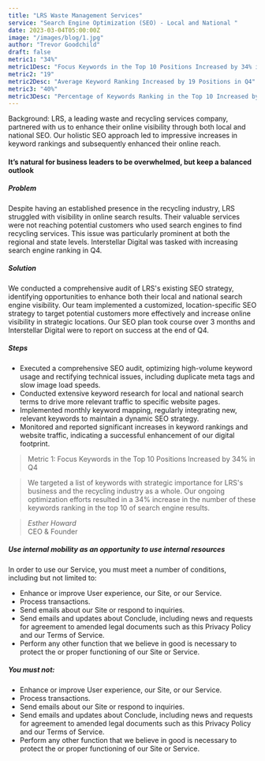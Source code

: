 ```yaml
---
title: "LRS Waste Management Services"
service: "Search Engine Optimization (SEO) - Local and National "
date: 2023-03-04T05:00:00Z
image: "/images/blog/1.jpg"
author: "Trevor Goodchild"
draft: false
metric1: "34%"
metric1Desc: "Focus Keywords in the Top 10 Positions Increased by 34% in Q4" 
metric2: "19"
metric2Desc: "Average Keyword Ranking Increased by 19 Positions in Q4" 
metric3: "40%"
metric3Desc: "Percentage of Keywords Ranking in the Top 10 Increased by 40% in Q4" 
---
```

Background: 
LRS, a leading waste and recycling services company, partnered with us to enhance their online visibility through both local and national SEO. Our holistic SEO approach led to impressive increases in keyword rankings and subsequently enhanced their online reach. 


#### It’s natural for business leaders to be overwhelmed, but keep a balanced outlook

##### Problem

Despite having an established presence in the recycling industry, LRS struggled with visibility in online search results. Their valuable services were not reaching potential customers who used search engines to find recycling services. This issue was particularly prominent at both the regional and state levels. Interstellar Digital was tasked with increasing search engine ranking in Q4. 


##### Solution

We conducted a comprehensive audit of LRS's existing SEO strategy, identifying opportunities to enhance both their local and national search engine visibility. Our team implemented a customized, location-specific SEO strategy to target potential customers more effectively and increase online visibility in strategic locations. Our SEO plan took course over 3 months and Interstellar Digital were to report on success at the end of Q4. 
##### Steps

- Executed a comprehensive SEO audit, optimizing high-volume keyword usage and rectifying technical issues, including duplicate meta tags and slow image load speeds. 
- Conducted extensive keyword research for local and national search terms to drive more relevant traffic to specific website pages. 
- Implemented monthly keyword mapping, regularly integrating new, relevant keywords to maintain a dynamic SEO strategy. 
- Monitored and reported significant increases in keyword rankings and website traffic, indicating a successful enhancement of our digital footprint. 


> Metric 1:  Focus Keywords in the Top 10 Positions Increased by 34% in Q4 

>We targeted a list of keywords with strategic importance for LRS's business and the recycling industry as a whole. 
Our ongoing optimization efforts resulted in a 34% increase in the number of these keywords ranking in the top 10 of search engine results. 

> <cite>Esther Howard</cite><br> <span>CEO & Founder</span>

##### Use internal mobility as an opportunity to use internal resources

In order to use our Service, you must meet a number of conditions, including but not limited to:

- Enhance or improve User experience, our Site, or our Service.
- Process transactions.
- Send emails about our Site or respond to inquiries.
- Send emails and updates about Conclude, including news and requests for agreement to amended legal documents such as this Privacy Policy and our Terms of Service.
- Perform any other function that we believe in good is necessary to protect the or proper functioning of our Site or Service.

##### You must not:

- Enhance or improve User experience, our Site, or our Service.
- Process transactions.
- Send emails about our Site or respond to inquiries.
- Send emails and updates about Conclude, including news and requests for agreement to amended legal documents such as this Privacy Policy and our Terms of Service.
- Perform any other function that we believe in good is necessary to protect the or proper functioning of our Site or Service.
